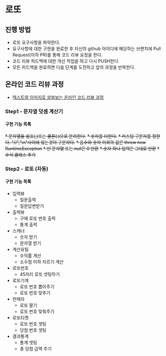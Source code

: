 # 로또
## 진행 방법
* 로또 요구사항을 파악한다.
* 요구사항에 대한 구현을 완료한 후 자신의 github 아이디에 해당하는 브랜치에 Pull Request(이하 PR)를 통해 코드 리뷰 요청을 한다.
* 코드 리뷰 피드백에 대한 개선 작업을 하고 다시 PUSH한다.
* 모든 피드백을 완료하면 다음 단계를 도전하고 앞의 과정을 반복한다.

## 온라인 코드 리뷰 과정
* [텍스트와 이미지로 살펴보는 온라인 코드 리뷰 과정](https://github.com/next-step/nextstep-docs/tree/master/codereview)

### Step1 - 문자열 덧셈 계산기
#### 구현 기능 목록
~~* 문자열을 쉼표(,)또는 콜론(:)으로 분리한다.~~
~~* 숫자를 더한다.~~
~~* 커스텀 구분자를 정한다. "//","\n"사이에 있는것이 구분자다.~~
~~* 음수와 숫자 이외의 값은 throw new RuntimeException~~ 
~~* 빈 문자열 또는 null은 0 반환~~
~~* 숫자 하나 입력은 그대로 반환~~
~~* 수식 클래스 추가~~

### Step2 - 로또 (자동)
#### 구현 기능 목록
* 입력뷰
    * 질문출력
    * 질문답변받기
* 출력뷰
    * 구매 로또 번호 출력
    * 통계 출력
* 스캐너
    * 숫자 받기
    * 문자열 받기
* 계산유틸
    * 수익률 계산
    * 소수점 이하 자르기 계산
* 로또번호
    * 45자리 로또 셋팅하기
* 로또기계
    * 로또 번호 뽑아주기
    * 로또 번호 맞추기
* 판매자
    * 로또 팔기
    * 로또 번호 맞춰주기
* 로또티켓
    * 로또 번호 셋팅
    * 당첨 번호 셋팅
* 결과통계
    * 통계 셋팅
    * 총 당첨 금액 주기